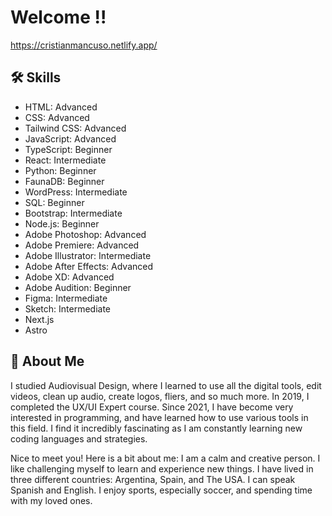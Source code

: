 
# Welcome !!
<a href="https://cristianmancuso.netlify.app/" target="_blank"> https://cristianmancuso.netlify.app/</a> 



## 🛠 Skills
- HTML: Advanced
- CSS: Advanced
- Tailwind CSS: Advanced
- JavaScript: Advanced
- TypeScript: Beginner
- React: Intermediate
- Python: Beginner
- FaunaDB: Beginner
- WordPress: Intermediate
- SQL: Beginner
- Bootstrap: Intermediate
- Node.js: Beginner
- Adobe Photoshop: Advanced
- Adobe Premiere: Advanced
- Adobe Illustrator: Intermediate
- Adobe After Effects: Advanced
- Adobe XD: Advanced
- Adobe Audition: Beginner
- Figma: Intermediate
- Sketch: Intermediate
-  Next.js
-  Astro


## 🚀 About Me
I studied Audiovisual Design, where I learned to use all the digital tools, edit videos, clean up audio, create logos, fliers, and so much more. In 2019, I completed the UX/UI Expert course. Since 2021, I have become very interested in programming, and have learned how to use various tools in this field. I find it incredibly fascinating as I am constantly learning new coding languages and strategies.


Nice to meet you! Here is a bit about me: I am a calm and creative person. I like challenging myself to learn and experience new things. I have lived in three different countries: Argentina, Spain, and The USA. I can speak Spanish and English. I enjoy sports, especially soccer, and spending time with my loved ones.

